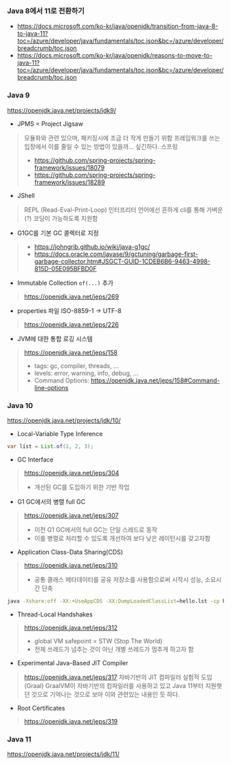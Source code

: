 ### Java 8에서 11로 전환하기

- https://docs.microsoft.com/ko-kr/java/openjdk/transition-from-java-8-to-java-11?toc=/azure/developer/java/fundamentals/toc.json&bc=/azure/developer/breadcrumb/toc.json
- https://docs.microsoft.com/ko-kr/java/openjdk/reasons-to-move-to-java-11?toc=/azure/developer/java/fundamentals/toc.json&bc=/azure/developer/breadcrumb/toc.json

### Java 9

https://openjdk.java.net/projects/jdk9/

- JPMS = Project Jigsaw
> 모듈화와 관련 있으며, 패키징시에 조금 더 작게 만들기 위함
> 프레임워크를 쓰는 입장에서 이를 줄일 수 있는 방법이 있을까... 싶긴하다.
> 스프링
> - https://github.com/spring-projects/spring-framework/issues/18079
> - https://github.com/spring-projects/spring-framework/issues/18289


- JShell
> REPL (Read-Eval-Print-Loop)
> 인터프리터 언어에선 흔하게 cli를 통해 가벼운(?) 코딩이 가능하도록 지원함

- G1GC를 기본 GC 콜렉터로 지정
> - https://johngrib.github.io/wiki/java-g1gc/
> - https://docs.oracle.com/javase/9/gctuning/garbage-first-garbage-collector.htm#JSGCT-GUID-1CDEB6B6-9463-4998-815D-05E095BFBD0F

- Immutable Collection `of(...)` 추가
> https://openjdk.java.net/jeps/269

- properties 파일 ISO-8859-1 -> UTF-8
> https://openjdk.java.net/jeps/226

- JVM에 대한 통합 로깅 시스템
> https://openjdk.java.net/jeps/158
> - tags: gc, compiler, threads, ...
> - levels: error, warning, info, debug, ...
> - Command Options: https://openjdk.java.net/jeps/158#Command-line-options

### Java 10

https://openjdk.java.net/projects/jdk/10/

- Local-Variable Type Inference

```java
var list = List.of(1, 2, 3);
```

- GC Interface
> https://openjdk.java.net/jeps/304
> - 개선된 GC를 도입하기 위한 기반 작업

- G1 GC에서의 병렬 full GC
> https://openjdk.java.net/jeps/307
> - 이전 G1 GC에서의 full GC는 단일 스레드로 동작
> - 이를 병렬로 처리할 수 있도록 개선하여 보다 낮은 레이턴시를 갖고자함

- Application Class-Data Sharing(CDS)
> https://openjdk.java.net/jeps/310
> - 공통 클래스 메타데이터를 공유 저장소를 사용함으로써 시작시 성능, 소요시간 단축

```bash
java -Xshare:off -XX:+UseAppCDS -XX:DumpLoadedClassList=hello.lst -cp hello.jar HelloWorld
```

- Thread-Local Handshakes
> https://openjdk.java.net/jeps/312
> - global VM safepoint = STW (Stop The World)
> - 전체 쓰레드가 넘추는 것이 아닌 개별 쓰레드가 멈추게 하고자 함

- Experimental Java-Based JIT Compiler
> https://openjdk.java.net/jeps/317
> 자바기반의 JIT 컴파일러 실험적 도입(Graal)
> GraalVM이 자바기반의 컴파일러를 사용하고 있고 Java 11부터 지원햇던 것으로 기억나는 것으로 보아 이와 관련있는 내용인 듯 하다.

- Root Certificates
> https://openjdk.java.net/jeps/319

### Java 11

https://openjdk.java.net/projects/jdk/11/
